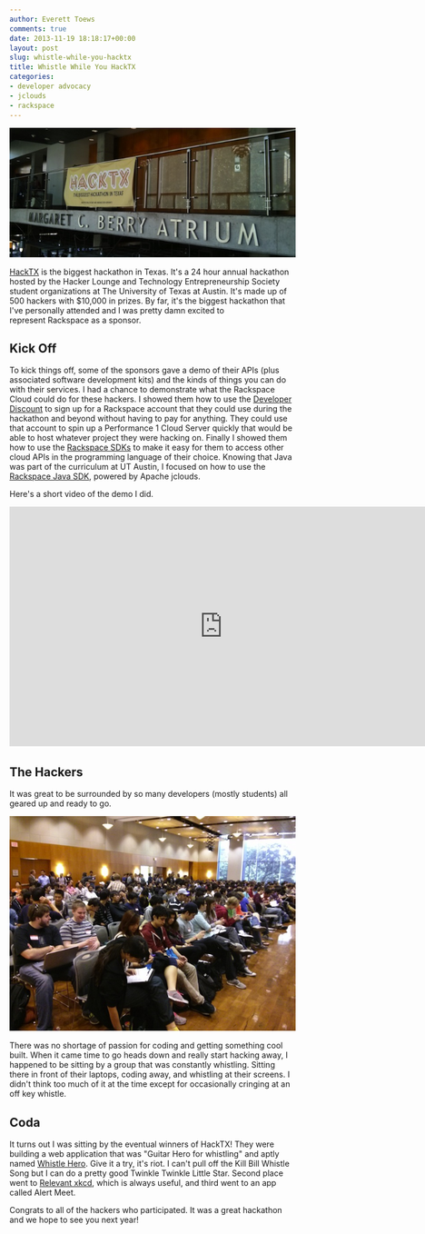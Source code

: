```yaml
---
author: Everett Toews
comments: true
date: 2013-11-19 18:18:17+00:00
layout: post
slug: whistle-while-you-hacktx
title: Whistle While You HackTX
categories:
- developer advocacy
- jclouds
- rackspace
---
```


<div class="img-center"><img src="/img/posts/hacktx.jpg"/></div>

[HackTX](http://hacktx.com/) is the biggest hackathon in Texas. It's a 24 hour annual hackathon hosted by the Hacker Lounge and Technology Entrepreneurship Society student organizations at The University of Texas at Austin. It's made up of 500 hackers with $10,000 in prizes. By far, it's the biggest hackathon that I've personally attended and I was pretty damn excited to represent Rackspace as a sponsor.

## Kick Off

To kick things off, some of the sponsors gave a demo of their APIs (plus associated software development kits) and the kinds of things you can do with their services. I had a chance to demonstrate what the Rackspace Cloud could do for these hackers. I showed them how to use the [Developer Discount](http://developer.rackspace.com/devtrial/) to sign up for a Rackspace account that they could use during the hackathon and beyond without having to pay for anything. They could use that account to spin up a Performance 1 Cloud Server quickly that would be able to host whatever project they were hacking on. Finally I showed them how to use the [Rackspace SDKs](http://developer.rackspace.com/#home-sdks) to make it easy for them to access other cloud APIs in the programming language of their choice. Knowing that Java was part of the curriculum at UT Austin, I focused on how to use the [Rackspace Java SDK](http://jclouds.apache.org/documentation/quickstart/rackspace/), powered by Apache jclouds.

Here's a short video of the demo I did.

<iframe width="750" height="422" src="https://www.youtube.com/embed/H05ljouBtzY?rel=0" frameborder="0" allowfullscreen></iframe>

## The Hackers

It was great to be surrounded by so many developers (mostly students) all geared up and ready to go.

<div class="img-center"><img src="/img/posts/hacktx-hackers.jpg"/></div>

There was no shortage of passion for coding and getting something cool built. When it came time to go heads down and really start hacking away, I happened to be sitting by a group that was constantly whistling. Sitting there in front of their laptops, coding away, and whistling at their screens. I didn't think too much of it at the time except for occasionally cringing at an off key whistle.

## Coda

It turns out I was sitting by the eventual winners of HackTX! They were building a web application that was "Guitar Hero for whistling" and aptly named [Whistle Hero](http://whistle.riceapps.org/). Give it a try, it's riot. I can't pull off the Kill Bill Whistle Song but I can do a pretty good Twinkle Twinkle Little Star. Second place went to [Relevant xkcd](http://relevantxkcd.appspot.com/), which is always useful, and third went to an app called Alert Meet.

Congrats to all of the hackers who participated. It was a great hackathon and we hope to see you next year!